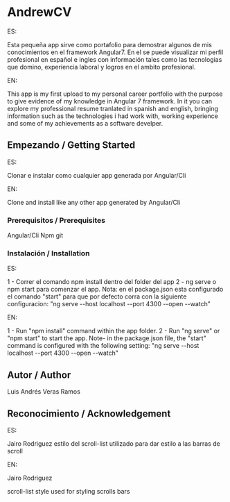 # AndrewCV

ES:

Esta pequeña app sirve como portafolio para demostrar algunos de mis conocimientos en el framework Angular7. En el se puede visualizar mi perfil profesional en español e ingles con información tales como las tecnologias que domino, experiencia laboral y logros en el ambito profesional. 

EN:

This app is my first upload to my personal career portfolio with the purpose to give evidence of my knowledge in Angular 7 framework. In it you can explore my professional resume tranlated in spanish and english, bringing information such as the technologies i had work with, working experience and some of my achievements as a software develper.

## Empezando / Getting Started

ES:

Clonar e instalar como cualquier app generada por Angular/Cli

EN:

Clone and install like any other app generated by Angular/Cli

### Prerequisitos / Prerequisites

Angular/Cli
Npm 
git

### Instalación / Installation

ES: 

1 - Correr el comando npm install dentro del folder del app 
2 - ng serve o npm start para comenzar el app. 
Nota: en el package.json esta configurado el comando "start" para que por defecto corra con la siguiente configuracion: "ng serve --host localhost --port 4300 --open --watch"

EN:

1 -  Run "npm install" command within the app folder.
2 - Run "ng serve" or "npm start" to start the app.
Note- in the package.json file, the "start" command is configured with the following setting:
"ng serve --host localhost --port 4300 --open --watch"

## Autor / Author

Luis Andrés Veras Ramos

## Reconocimiento / Acknowledgement

ES:

Jairo Rodriguez
estilo del scroll-list utilizado para dar estilo a las barras de scroll

EN:

Jairo Rodriguez

scroll-list style used for styling scrolls bars